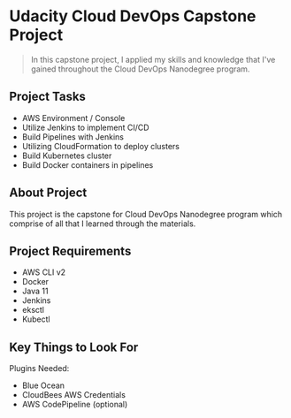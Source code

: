 # Udacity Cloud DevOps Capstone Project

> In this capstone project, I applied my skills and knowledge that I've gained throughout the Cloud DevOps Nanodegree program.

## Project Tasks

* AWS Environment / Console
* Utilize Jenkins to implement CI/CD
* Build Pipelines with Jenkins
* Utilizing CloudFormation to deploy clusters
* Build Kubernetes cluster
* Build Docker containers in pipelines

## About Project

This project is the capstone for Cloud DevOps Nanodegree program which comprise of all that I learned through the materials.

## Project Requirements

* AWS CLI v2
* Docker
* Java 11
* Jenkins
* eksctl
* Kubectl

## Key Things to Look For

Plugins Needed:

* Blue Ocean
* CloudBees AWS Credentials
* AWS CodePipeline (optional)

